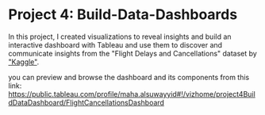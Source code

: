 # Project 4: Build-Data-Dashboards
In this project, I created visualizations to reveal insights and build an interactive dashboard with Tableau and use them to discover and communicate insights from the "Flight Delays and Cancellations" dataset by <a href="https://www.kaggle.com/usdot/flight-delays">"Kaggle"</a>.

you can preview and browse the dashboard and its components from this link:
https://public.tableau.com/profile/maha.alsuwayyid#!/vizhome/project4BuildDataDashboard/FlightCancellationsDashboard



